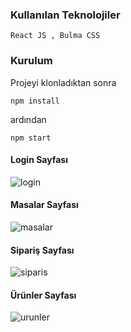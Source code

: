 ### Kullanılan Teknolojiler <br>

```
React JS , Bulma CSS
```
### Kurulum <br>

Projeyi klonladıktan sonra

```
npm install
```
ardından

```
npm start
```
#### Login Sayfası


![login](https://user-images.githubusercontent.com/23511412/44030974-1b658056-9f0b-11e8-91b4-bac470299426.png)

#### Masalar Sayfası

![masalar](https://user-images.githubusercontent.com/23511412/44031053-684b0c6a-9f0b-11e8-9300-f111a43fd175.png)

#### Sipariş Sayfası

![siparis](https://user-images.githubusercontent.com/23511412/44031069-7a1c5b56-9f0b-11e8-80d7-d42ebc113b94.png)

#### Ürünler Sayfası

![urunler](https://user-images.githubusercontent.com/23511412/44031097-915bea8e-9f0b-11e8-96e7-f9fe2dd171ef.png)


